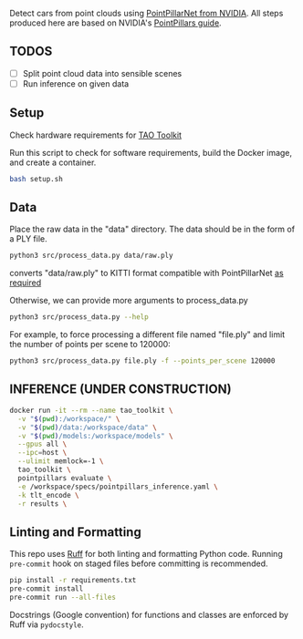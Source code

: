 Detect cars from point clouds using [PointPillarNet from NVIDIA](https://catalog.ngc.nvidia.com/orgs/nvidia/teams/tao/models/pointpillarnet). All steps produced here are based on NVIDIA's [PointPillars guide](https://docs.nvidia.com/tao/tao-toolkit/text/point_cloud/pointpillars.html).

## TODOS

- [ ] Split point cloud data into sensible scenes
- [ ] Run inference on given data

## Setup

Check hardware requirements for [TAO Toolkit](https://docs.nvidia.com/tao/tao-toolkit/text/tao_toolkit_quick_start_guide.html#requirements)

Run this script to check for software requirements, build the Docker image, and create a container.

```bash
bash setup.sh
```

## Data

Place the raw data in the "data" directory. The data should be in the form of a PLY file.

```bash
python3 src/process_data.py data/raw.ply
```

converts "data/raw.ply" to KITTI format compatible with PointPillarNet [as required](https://docs.nvidia.com/tao/tao-toolkit/text/point_cloud/pointpillars.html#preparing-the-dataset)

Otherwise, we can provide more arguments to process_data.py

```bash
python3 src/process_data.py --help
```

For example, to force processing a different file named "file.ply" and limit the number of points per scene to 120000:

```bash
python3 src/process_data.py file.ply -f --points_per_scene 120000
```

## INFERENCE (UNDER CONSTRUCTION)

```bash
docker run -it --rm --name tao_toolkit \
  -v "$(pwd):/workspace/" \
  -v "$(pwd)/data:/workspace/data" \
  -v "$(pwd)/models:/workspace/models" \
  --gpus all \
  --ipc=host \
  --ulimit memlock=-1 \
  tao_toolkit \
  pointpillars evaluate \
  -e /workspace/specs/pointpillars_inference.yaml \
  -k tlt_encode \
  -r results \
```

## Linting and Formatting

This repo uses [Ruff](https://docs.astral.sh/ruff/) for both linting and formatting Python code. Running `pre-commit` hook on staged files before committing is recommended.

```bash
pip install -r requirements.txt
pre-commit install
pre-commit run --all-files
```

Docstrings (Google convention) for functions and classes are enforced by Ruff via `pydocstyle`.
